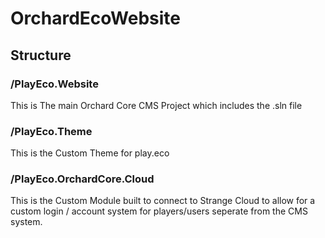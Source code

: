 # OrchardEcoWebsite

## Structure

### /PlayEco.Website
This is The main Orchard Core CMS Project which includes the .sln file

### /PlayEco.Theme
This is the Custom Theme for play.eco

### /PlayEco.OrchardCore.Cloud
This is the Custom Module built to connect to Strange Cloud to allow for a custom login / account system for players/users seperate from the CMS system.
